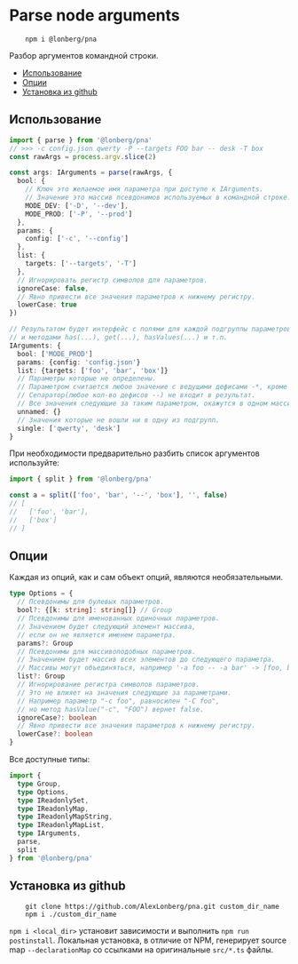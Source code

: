 
# Parse node arguments

```
    npm i @lonberg/pna
```

Разбор аргументов командной строки.

- [Использование](#использование)
- [Опции](#опции)
- [Установка из github](#установка-из-github)

## Использование

```ts
import { parse } from '@lonberg/pna'
// >>> -c config.json qwerty -P --targets FOO bar -- desk -T box
const rawArgs = process.argv.slice(2)

const args: IArguments = parse(rawArgs, {
  bool: {
    // Ключ это желаемое имя параметра при доступе к IArguments.
    // Значение это массив псевдонимов используемых в командной строке.
    MODE_DEV: ['-D', '--dev'],
    MODE_PROD: ['-P', '--prod']
  },
  params: {
    config: ['-c', '--config']
  },
  list: {
    targets: ['--targets', '-T']
  },
  // Игнорировать регистр символов для параметров.
  ignoreCase: false,
  // Явно привести все значения параметров к нижнему регистру.
  lowerCase: true
})

// Результатом будет интерфейс с полями для каждой подгруппы параметров
// и методами has(...), get(...), hasValues(...) и т.п.
IArguments: {
  bool: ['MODE_PROD']
  params: {config: 'config.json'}
  list: {targets: ['foo', 'bar', 'box']}
  // Параметры которые не определены.
  // Параметром считается любое значение с ведущими дефисами -*, кроме сепаратора.
  // Сепаратор(любое кол-во дефисов --) не входит в результат.
  // Все значения следующие за таким параметром, окажутся в одном массиве.
  unnamed: {}
  // Значения которые не вошли ни в одну из подгрупп. 
  single: ['qwerty', 'desk']
}
```

При необходимости предварительно разбить список аргументов используйте:

```ts
import { split } from '@lonberg/pna'

const a = split(['foo', 'bar', '--', 'box'], '', false)
// [
//   ['foo', 'bar'],
//   ['box']
// ]
```

## Опции

Каждая из опций, как и сам объект опций, являются необязательными.

```ts
type Options = {
  // Псевдонимы для булевых параметров.
  bool?: {[k: string]: string[]} // Group
  // Псевдонимы для именованных одиночных параметров.
  // Значением будет следующий элемент массива,
  // если он не является именем параметра.
  params?: Group
  // Псевдонимы для массивоподобных параметров.
  // Значением будет массив всех элементов до следующего параметра.
  // Массивы могут объединяться, например '-a foo -- -a bar' -> [foo, bar]
  list?: Group
  // Игнорирование регистра символов параметров.
  // Это не влияет на значения следующие за параметрами.
  // Например параметр "-c foo", равносилен "-C foo",
  // но метод hasValue("-c", "FOO") вернет false.
  ignoreCase?: boolean
  // Явно привести все значения параметров к нижнему регистру.
  lowerCase?: boolean
}
```

Все доступные типы:

```ts
import {
  type Group,
  type Options,
  type IReadonlySet,
  type IReadonlyMap,
  type IReadonlyMapString,
  type IReadonlyMapList,
  type IArguments,
  parse,
  split  
} from '@lonberg/pna'
```

## Установка из github

```
    git clone https://github.com/AlexLonberg/pna.git custom_dir_name
    npm i ./custom_dir_name
```

`npm i <local_dir>` установит зависимости и выполнить `npm run postinstall`.
Локальная установка, в отличие от NPM, генерирует source map `--declarationMap` со ссылками на оригинальные `src/*.ts` файлы.

